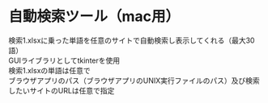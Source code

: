 # 自動検索ツール（mac用）<br>
検索1.xlsxに乗った単語を任意のサイトで自動検索し表示してくれる（最大30語）<br>
GUIライブラリとしてtkinterを使用<br>
検索1.xlsxの単語は任意で<br>
ブラウザアプリのパス（ブラウザアプリのUNIX実行ファイルのパス）及び検索したいサイトのURLは任意で指定
